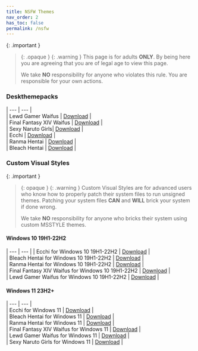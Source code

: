 ```yaml
---
title: NSFW Themes
nav_order: 2
has_toc: false
permalink: /nsfw
---
```


{: .important }
> {: .opaque }
> {: .warning }
> This page is for adults **ONLY**. By being here you are agreeing that you are of legal age to view this page.
> 
> We take **NO** responsibility for anyone who violates this rule. You are responsible for your own actions.

### Deskthemepacks
 
| --- | --- |   
| Lewd Gamer Waifus | [Download][LewdGamerWaifus] |  
| Final Fantasy XIV Waifus | [Download][FFXIVWaifus] |  
| Sexy Naruto Girls| [Download][SexyNarutoGirls] |  
| Ecchi | [Download][Ecchi] |  
| Ranma Hentai | [Download][RanmaHentai] |  
| Bleach Hentai | [Download][BLEACHHentai] |  

### Custom Visual Styles

{: .important }
> {: opaque }
> {: .warning }
> Custom Visual Styles are for advanced users who know how to properly patch their system files to run unsigned themes. 
> Patching your system files **CAN** and **WILL** brick your system if done wrong.
>
> We take **NO** responsibility for anyone who bricks their system using custom MSSTYLE themes.

#### Windows 10 19H1-22H2
 
| --- | --- |
| Ecchi for Windows 10 19H1-22H2 |  [Download][Win10Ecchi] |  
| Bleach Hentai for Windows 10 19H1-22H2 | [Download][Win10BLEACHHentai] |  
| Ranma Hentai for Windows 10 19H1-22H2 | [Download][Win10RanmaHentai] |  
| Final Fantasy XIV Waifus for Windows 10 19H1-22H2 | [Download][Win10FFXIVWaifus] |  
| Lewd Gamer Waifus for Windows 10 19H1-22H2 | [Download][Win10LewdGamerWaifus] |  


#### Windows 11 23H2+

| --- | --- |  
| Ecchi for Windows 11 | [Download][Win11Ecchi] |  
| Bleach Hentai for Windows 11 | [Download][Win11BLEACHHentai] |   
| Ranma Hentai for Windows 11 | [Download][Win11RanmaHentai]  |  
| Final Fantasy XIV Waifus for Windows 11  | [Download][Win11FFXIVWaifus] |  
| Lewd Gamer Waifus for Windows 11  | [Download][Win11LewdGamerWaifus] |  
| Sexy Naruto Girls for Windows 11  | [Download][Win11SexyNarutoGirls] |  

<!-- ////////////////////////////////////////////////////////////////////////////////////////////////////////////////////// -->

[Win10Ecchi]: https://github.com/The-Back-Room//Ecchi-UI-X2-Theme-for-Windows-10-19H1-22H2
[Win10BLEACHHentai]: https://gitlab.com/the-back-room/Themes/-/tree/main/MSSTYLE/NSFW/Windows-10/19H1-22H2/BLEACH-Hentai-Themes-for-Windows-10-19H1-22H2
[Win10RanmaHentai]: https://github.com/The-Back-Room//Ranma-Hentai-UI-X2-Theme-for-Windows-10-19H1-22H2
[Win10FFXIVWaifus]: https://github.com/The-Back-Room//Final-Fantasy-XIV-Waifus-UI-X2-Theme-for-Windows-10-19H1-22H2
[Win10LewdGamerWaifus]: https://github.com/The-Back-Room/Lewd-Gamer-Waifus-UI-X2-Theme-for-Windows-10-19H1-22H2

[Win11Ecchi]: https://github.com/The-Back-Room//Ecchi-Themes-for-Windows-11
[Win11BLEACHHentai]: https://gitlab.com/the-back-room/Themes/-/tree/main/MSSTYLE/NSFW/Windows-11/BLEACH-Hentai-Themes-for-Windows-11
[Win11RanmaHentai]: https://github.com/The-Back-Room//Ranma-Hentai-Themes-for-Windows-11
[Win11FFXIVWaifus]: https://github.com/The-Back-Room//Final-Fantasy-XIV-Waifus-Themes-for-Windows-11
[Win11LewdGamerWaifus]: https://github.com/The-Back-Room/Lewd-Gamer-Waifus-Themes-for-Windows-11
[Win11SexyNarutoGirls]: https://gitlab.com/the-back-room/Themes/-/tree/main/MSSTYLE/NSFW/Windows-11/Sexy-Naruto-Girls-Themes-for-Windows-11

[LewdGamerWaifus]: https://gitlab.com/the-back-room/Themes/-/archive/main/Themes-main.zip?path=Deskthemepacks/NSFW/Lewd-Gamer-Waifus
[FFXIVWaifus]: https://gitlab.com/the-back-room/Themes/-/archive/main/Themes-main.zip?path=Deskthemepacks/NSFW/Final-Fantasy-XIV-Waifus
[SexyNarutoGirls]: https://gitlab.com/the-back-room/Themes/-/archive/main/Themes-main.zip?path=Deskthemepacks/NSFW/Sexy-Naruto-Girls
[Ecchi]: https://gitlab.com/the-back-room/Themes/-/archive/main/Themes-main.zip?path=Deskthemepacks/NSFW/Ecchi
[RanmaHentai]: https://gitlab.com/the-back-room/Themes/-/archive/main/Themes-main.zip?path=Deskthemepacks/NSFW/Ranma-Hentai
[BLEACHHentai]: https://gitlab.com/the-back-room/Themes/-/archive/main/Themes-main.zip?path=Deskthemepacks/NSFW/Bleach-Hentai

<!-- ////////////////////////////////////////////////////////////////////////////////////////////////////////////////////// -->